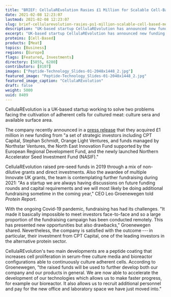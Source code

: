 ```yaml
---
title: "BRIEF: CellulaREvolution Rasies £1 Million for Scalable Cell-Based Meat Tech"
date: 2021-02-08 12:23:07
lastmod: 2021-02-08 12:23:07
slug: brief-cellularevolution-rasies-ps1-million-scalable-cell-based-meat-tech
description: "UK-based startup CellulaREvolution has announced new funding to accelerate development of their technology which promises to solve key scalability challenges in cell-based meat production."
excerpt: "UK-based startup CellulaREvolution has announced new funding to accelerate development of their technology which promises to solve key scalability challenges in cell-based meat production."
proteins: [Cell-Based]
products: [Meat]
topics: [Business]
regions: [Europe]
flags: [Featured, Investments]
directory: [5855, 6280]
contributors: [8107]
images: ["Peptide-Technology_Slides-01-2048x1448_2.jpg"]
featured_image: "Peptide-Technology_Slides-01-2048x1448_2.jpg"
featured_image_caption: "CellulaREvolution"
draft: false
weight: 5000
uuid: 8409
---
```

CellulaREvolution is a UK-based startup working to solve two problems
facing the cultivation of adherent cells for cultured meat: culture sera
and available surface area.

The company recently announced in a [press
release](/newswire/cellularevolution-raises-ps1m-further-accelerate-development-lab-grown-cells)
that they acquired £1 million in new funding from "a set of strategic
investors including CPT Capital, Stephan Schmidt, Orange Light Ventures,
and funds managed by Northstar Ventures, the North East Innovation Fund
supported by the European Regional Development Fund, and the newly
launched Northern Accelerator Seed Investment Fund (NASIF)."

CellulaREvolution raised pre-seed funds in 2019 through a mix of
non-dilutive grants and direct investments. Also the awardee of multiple
Innovate UK grants, the team is contemplating further fundraising during
2021: "As a startup we are always having discussions on future funding
rounds and capital requirements and we will most likely be doing
additional fundraising sometime in the coming year," CEO Leo Groenewegen
told *Protein Report*.

With the ongoing Covid-19 pandemic, fundraising has had its challenges.
"It made it basically impossible to meet investors face-to-face and so a
large proportion of the fundraising campaign has been conducted
remotely. This has presented new opportunities but also drawbacks,"
Groenewegen shared. Nevertheless, the company is satisfied with the
outcome --- in particular, their investment from CPT Capital, one of the
leading investors in the alternative protein sector.

CellulaREvolution's two main developments are a peptide coating that
increases cell proliferation in serum-free culture media and bioreactor
configurations able to continuously culture adherent cells. According to
Groenewegen, "the raised funds will be used to further develop both our
company and our products in general. We are now able to accelerate the
development of our technologies which allows us to make faster progress,
for example our bioreactor. It also allows us to recruit additional
personnel and pay for the new office and laboratory space we have just
moved into."
